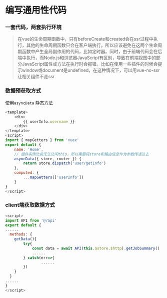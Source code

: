 
# 编写通用性代码

### 一套代码，两套执行环境
> 在vue的生命周期函数中，只有beforeCreate和created会在ssr过程中执行，其他的生命周期函数只会在客户端执行。所以应该避免在这两个生命周期函数中产生全局副作用的代码，比如定时器。同时，由于前端代码会在后端中执行，而Node.js和浏览器JavaScript有区别，导致在前端视图中的部分JavaScript属性或方法在执行时会报错。比如在使用一些插件的时候会提示window或document是undefined，在这种情况下，可以用vue-no-ssr让相关组件不走ssr


### 数据预获取方式

使用`asyncData` 静态方法


```js
<template>
	<div>
		{{ userInfo.username }}
	</div>
</template>
<script>
import { mapGetters } from 'vuex'
export default {
	name: 'Home',
	// 组件实例化前无法访问this，所以需要将store和路由信息作为参数传递进去
	asyncData({ store, router }) {
		return store.dispatch('user/getInfo')
	},
	computed: {
		...mapGetters(['userInfo'])
	}
}
</script>
```

### client端获取数据方式

```js
<script>
import API from '@/api'
export default {
......
  methods: {
    getData(){
    	try{
    		const data = await API(this.$store.$http).getJobSummary()
    		......
    	} catch(err=>{
				......
    	})
    }
  }
......	
}
</script>
```

